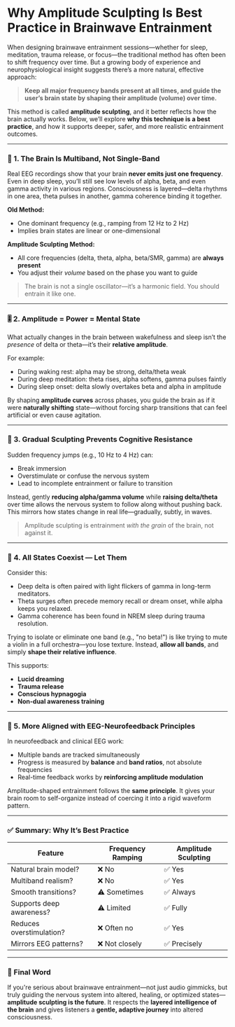 # Why Amplitude Sculpting Is Best Practice in Brainwave Entrainment

When designing brainwave entrainment sessions—whether for sleep, meditation, trauma release, or focus—the traditional method has often been to shift frequency over time. But a growing body of experience and neurophysiological insight suggests there’s a more natural, effective approach:

> **Keep all major frequency bands present at all times, and guide the user’s brain state by shaping their amplitude (volume) over time.**

This method is called **amplitude sculpting**, and it better reflects how the brain actually works. Below, we’ll explore **why this technique is a best practice**, and how it supports deeper, safer, and more realistic entrainment outcomes.

---

### 🧠 1. The Brain Is Multiband, Not Single-Band

Real EEG recordings show that your brain **never emits just one frequency**. Even in deep sleep, you’ll still see low levels of alpha, beta, and even gamma activity in various regions. Consciousness is layered—delta rhythms in one area, theta pulses in another, gamma coherence binding it together.

**Old Method:**

- One dominant frequency (e.g., ramping from 12 Hz to 2 Hz)
- Implies brain states are linear or one-dimensional

**Amplitude Sculpting Method:**

- All core frequencies (delta, theta, alpha, beta/SMR, gamma) are **always present**
- You adjust their _volume_ based on the phase you want to guide

> The brain is not a single oscillator—it’s a harmonic field. You should entrain it like one.

---

### 🎚 2. Amplitude = Power = Mental State

What actually changes in the brain between wakefulness and sleep isn’t the _presence_ of delta or theta—it’s their **relative amplitude**.

For example:

- During waking rest: alpha may be strong, delta/theta weak
- During deep meditation: theta rises, alpha softens, gamma pulses faintly
- During sleep onset: delta slowly overtakes beta and alpha in amplitude

By shaping **amplitude curves** across phases, you guide the brain as if it were **naturally shifting** state—without forcing sharp transitions that can feel artificial or even cause agitation.

---

### 🔄 3. Gradual Sculpting Prevents Cognitive Resistance

Sudden frequency jumps (e.g., 10 Hz to 4 Hz) can:

- Break immersion
- Overstimulate or confuse the nervous system
- Lead to incomplete entrainment or failure to transition

Instead, gently **reducing alpha/gamma volume** while **raising delta/theta** over time allows the nervous system to follow along without pushing back. This mirrors how states change in real life—gradually, subtly, in waves.

> Amplitude sculpting is entrainment _with the grain_ of the brain, not against it.

---

### 🌊 4. All States Coexist — Let Them

Consider this:

- Deep delta is often paired with light flickers of gamma in long-term meditators.
- Theta surges often precede memory recall or dream onset, while alpha keeps you relaxed.
- Gamma coherence has been found in NREM sleep during trauma resolution.

Trying to isolate or eliminate one band (e.g., "no beta!") is like trying to mute a violin in a full orchestra—you lose texture. Instead, **allow all bands**, and simply **shape their relative influence**.

This supports:

- **Lucid dreaming**
- **Trauma release**
- **Conscious hypnagogia**
- **Non-dual awareness training**

---

### 🔬 5. More Aligned with EEG-Neurofeedback Principles

In neurofeedback and clinical EEG work:

- Multiple bands are tracked simultaneously
- Progress is measured by **balance** and **band ratios**, not absolute frequencies
- Real-time feedback works by **reinforcing amplitude modulation**

Amplitude-shaped entrainment follows the **same principle**. It gives your brain room to self-organize instead of coercing it into a rigid waveform pattern.

---

### ✅ Summary: Why It’s Best Practice

| Feature                  | Frequency Ramping | Amplitude Sculpting |
| ------------------------ | ----------------- | ------------------- |
| Natural brain model?     | ❌ No             | ✅ Yes              |
| Multiband realism?       | ❌ No             | ✅ Yes              |
| Smooth transitions?      | ⚠️ Sometimes      | ✅ Always           |
| Supports deep awareness? | ⚠️ Limited        | ✅ Fully            |
| Reduces overstimulation? | ❌ Often no       | ✅ Yes              |
| Mirrors EEG patterns?    | ❌ Not closely    | ✅ Precisely        |

---

### 📣 Final Word

If you're serious about brainwave entrainment—not just audio gimmicks, but truly guiding the nervous system into altered, healing, or optimized states—**amplitude sculpting is the future**. It respects the **layered intelligence of the brain** and gives listeners a **gentle, adaptive journey** into altered consciousness.
